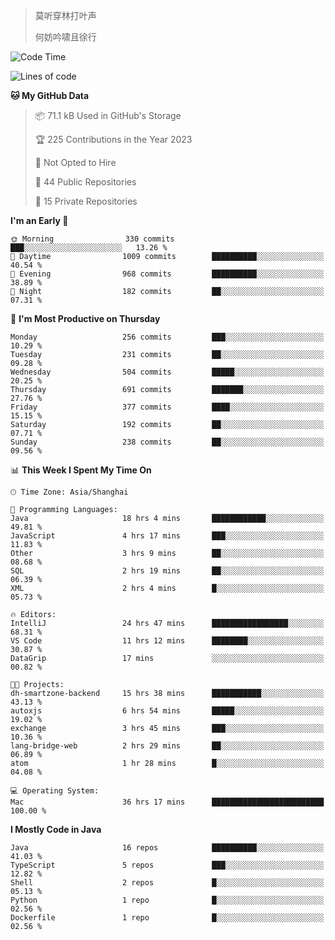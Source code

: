 > 莫听穿林打叶声
> 
> 何妨吟啸且徐行

<!-- ![Github Stats](https://github-readme-stats.vercel.app/api?username=catch6&count_private=true&show_icons=true&theme=gruvbox) -->

<!-- ![Top Langs](https://github-readme-stats.vercel.app/api/top-langs/?username=catch6&layout=compact) -->

<!--START_SECTION:waka-->
![Code Time](http://img.shields.io/badge/Code%20Time-554%20hrs%2048%20mins-blue)

![Lines of code](https://img.shields.io/badge/From%20Hello%20World%20I%27ve%20Written-9.3%20million%20lines%20of%20code-blue)

**🐱 My GitHub Data** 

> 📦 71.1 kB Used in GitHub's Storage 
 > 
> 🏆 225 Contributions in the Year 2023
 > 
> 🚫 Not Opted to Hire
 > 
> 📜 44 Public Repositories 
 > 
> 🔑 15 Private Repositories 
 > 
**I'm an Early 🐤** 

```text
🌞 Morning                330 commits         ███░░░░░░░░░░░░░░░░░░░░░░   13.26 % 
🌆 Daytime                1009 commits        ██████████░░░░░░░░░░░░░░░   40.54 % 
🌃 Evening                968 commits         ██████████░░░░░░░░░░░░░░░   38.89 % 
🌙 Night                  182 commits         ██░░░░░░░░░░░░░░░░░░░░░░░   07.31 % 
```
📅 **I'm Most Productive on Thursday** 

```text
Monday                   256 commits         ███░░░░░░░░░░░░░░░░░░░░░░   10.29 % 
Tuesday                  231 commits         ██░░░░░░░░░░░░░░░░░░░░░░░   09.28 % 
Wednesday                504 commits         █████░░░░░░░░░░░░░░░░░░░░   20.25 % 
Thursday                 691 commits         ███████░░░░░░░░░░░░░░░░░░   27.76 % 
Friday                   377 commits         ████░░░░░░░░░░░░░░░░░░░░░   15.15 % 
Saturday                 192 commits         ██░░░░░░░░░░░░░░░░░░░░░░░   07.71 % 
Sunday                   238 commits         ██░░░░░░░░░░░░░░░░░░░░░░░   09.56 % 
```


📊 **This Week I Spent My Time On** 

```text
🕑︎ Time Zone: Asia/Shanghai

💬 Programming Languages: 
Java                     18 hrs 4 mins       ████████████░░░░░░░░░░░░░   49.81 % 
JavaScript               4 hrs 17 mins       ███░░░░░░░░░░░░░░░░░░░░░░   11.83 % 
Other                    3 hrs 9 mins        ██░░░░░░░░░░░░░░░░░░░░░░░   08.68 % 
SQL                      2 hrs 19 mins       ██░░░░░░░░░░░░░░░░░░░░░░░   06.39 % 
XML                      2 hrs 4 mins        █░░░░░░░░░░░░░░░░░░░░░░░░   05.73 % 

🔥 Editors: 
IntelliJ                 24 hrs 47 mins      █████████████████░░░░░░░░   68.31 % 
VS Code                  11 hrs 12 mins      ████████░░░░░░░░░░░░░░░░░   30.87 % 
DataGrip                 17 mins             ░░░░░░░░░░░░░░░░░░░░░░░░░   00.82 % 

🐱‍💻 Projects: 
dh-smartzone-backend     15 hrs 38 mins      ███████████░░░░░░░░░░░░░░   43.13 % 
autoxjs                  6 hrs 54 mins       █████░░░░░░░░░░░░░░░░░░░░   19.02 % 
exchange                 3 hrs 45 mins       ███░░░░░░░░░░░░░░░░░░░░░░   10.36 % 
lang-bridge-web          2 hrs 29 mins       ██░░░░░░░░░░░░░░░░░░░░░░░   06.89 % 
atom                     1 hr 28 mins        █░░░░░░░░░░░░░░░░░░░░░░░░   04.08 % 

💻 Operating System: 
Mac                      36 hrs 17 mins      █████████████████████████   100.00 % 
```

**I Mostly Code in Java** 

```text
Java                     16 repos            ██████████░░░░░░░░░░░░░░░   41.03 % 
TypeScript               5 repos             ███░░░░░░░░░░░░░░░░░░░░░░   12.82 % 
Shell                    2 repos             █░░░░░░░░░░░░░░░░░░░░░░░░   05.13 % 
Python                   1 repo              █░░░░░░░░░░░░░░░░░░░░░░░░   02.56 % 
Dockerfile               1 repo              █░░░░░░░░░░░░░░░░░░░░░░░░   02.56 % 
```




<!--END_SECTION:waka-->
